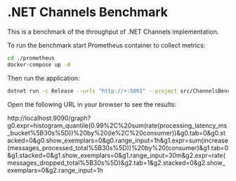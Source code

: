 # .NET Channels Benchmark

This is a benchmark of the throughput of .NET Channels implementation.

To run the benchmark start Prometheus container to collect metrics:

```bash
cd ./prometheus
docker-compose up -d
```

Then run the application:

```bash
dotnet run -c Release --urls "http://+:5001" --project src/ChannelsBench.csproj
```

Open the following URL in your browser to see the results:

http://localhost:9090/graph?g0.expr=histogram_quantile(0.99%2C%20sum(rate(processing_latency_ms_bucket%5B30s%5D))%20by%20(le%2C%20consumer))&g0.tab=0&g0.stacked=0&g0.show_exemplars=0&g0.range_input=1h&g1.expr=sum(increase(messages_processed_total%5B30s%5D))%20by%20(consumer)&g1.tab=0&g1.stacked=0&g1.show_exemplars=0&g1.range_input=30m&g2.expr=rate(messages_dropped_total%5B30s%5D)&g2.tab=1&g2.stacked=0&g2.show_exemplars=0&g2.range_input=1h
